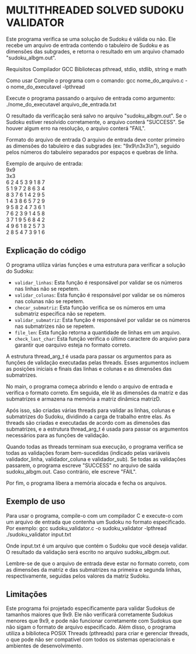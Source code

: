 # MULTITHREADED SOLVED SUDOKU VALIDATOR
Este programa verifica se uma solução de Sudoku é válida ou não. Ele recebe um arquivo de entrada contendo o tabuleiro de Sudoku e as dimensões das subgrades, e retorna o resultado em um arquivo chamado "sudoku_albgm.out".

Requisitos
Compilador GCC
Bibliotecas pthread, stdio, stdlib, string e math

Como usar
Compile o programa com o comando:
gcc nome_do_arquivo.c -o nome_do_executavel -lpthread

Execute o programa passando o arquivo de entrada como argumento:
./nome_do_executavel arquivo_de_entrada.txt

O resultado da verificação será salvo no arquivo "sudoku_albgm.out". Se o Sudoku estiver resolvido corretamente, o arquivo conterá "SUCCESS". Se houver algum erro na resolução, o arquivo conterá "FAIL".

Formato do arquivo de entrada
O arquivo de entrada deve conter primeiro as dimensões do tabuleiro e das subgrades (ex: "9x9\n3x3\n"), seguido pelos números do tabuleiro separados por espaços e quebras de linha.

Exemplo de arquivo de entrada:<br>
9x9<br>
3x3<br>
6 2 4 5 3 9 1 8 7<br>
5 1 9 7 2 8 6 3 4<br>
8 3 7 6 1 4 2 9 5<br>
1 4 3 8 6 5 7 2 9<br>
9 5 8 2 4 7 3 6 1<br>
7 6 2 3 9 1 4 5 8<br>
3 7 1 9 5 6 8 4 2<br>
4 9 6 1 8 2 5 7 3<br>
2 8 5 4 7 3 9 1 6<br>


## Explicação do código

O programa utiliza várias funções e uma estrutura para verificar a solução do Sudoku:

- `validar_linhas`: Esta função é responsável por validar se os números nas linhas não se repetem.
- `validar_colunas`: Esta função é responsável por validar se os números nas colunas não se repetem.
- `checar_submatriz`: Esta função verifica se os números em uma submatriz específica não se repetem.
- `validar_submatriz`: Esta função é responsável por validar se os números nas submatrizes não se repetem.
- `file_len`: Esta função retorna a quantidade de linhas em um arquivo.
- `check_last_char`: Esta função verifica o último caractere do arquivo para garantir que oarquivo esteja no formato correto.

A estrutura thread_arg_t é usada para passar os argumentos para as funções de validação executadas pelas threads. Esses argumentos incluem as posições iniciais e finais das linhas e colunas e as dimensões das submatrizes.

No main, o programa começa abrindo e lendo o arquivo de entrada e verifica o formato correto. Em seguida, ele lê as dimensões da matriz e das submatrizes e armazena na memória a matriz dinâmica matrizD.

Após isso, são criadas várias threads para validar as linhas, colunas e submatrizes do Sudoku, dividindo a carga de trabalho entre elas. As threads são criadas e executadas de acordo com as dimensões das submatrizes, e a estrutura thread_arg_t é usada para passar os argumentos necessários para as funções de validação.

Quando todas as threads terminam sua execução, o programa verifica se todas as validações foram bem-sucedidas (indicado pelas variáveis validador_linha, validador_coluna e validador_sub). Se todas as validações passarem, o programa escreve "SUCCESS" no arquivo de saída sudoku_albgm.out. Caso contrário, ele escreve "FAIL".

Por fim, o programa libera a memória alocada e fecha os arquivos. 
##  Exemplo de uso
Para usar o programa, compile-o com um compilador C e execute-o com um arquivo de entrada que contenha um Sudoku no formato especificado. Por exemplo:
gcc sudoku_validator.c -o sudoku_validator -lpthread
./sudoku_validator input.txt

Onde input.txt é um arquivo que contém o Sudoku que você deseja validar. O resultado da validação será escrito no arquivo sudoku_albgm.out.

Lembre-se de que o arquivo de entrada deve estar no formato correto, com as dimensões da matriz e das submatrizes na primeira e segunda linhas, respectivamente, seguidas pelos valores da matriz Sudoku.

## Limitações
Este programa foi projetado especificamente para validar Sudokus de tamanhos maiores que 9x9. Ele não verificará corretamente Sudokus menores que 9x9, e pode não funcionar corretamente com Sudokus que não sigam o formato de arquivo especificado. Além disso, o programa utiliza a biblioteca POSIX Threads (pthreads) para criar e gerenciar threads, o que pode não ser compatível com todos os sistemas operacionais e ambientes de desenvolvimento.
